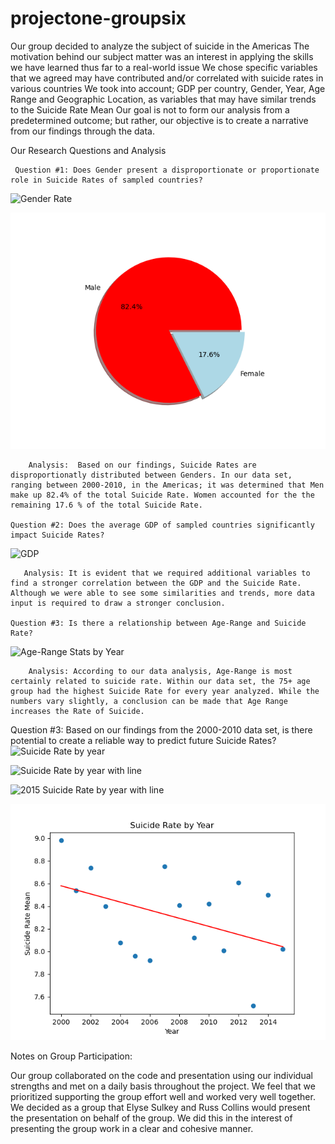 # projectone-groupsix

Our group decided to analyze the subject of suicide in the Americas
The motivation behind our subject matter was an interest in applying the skills we have learned thus far to a real-world issue
We chose specific variables that we agreed may have contributed and/or correlated with suicide rates in various countries
We took into account; GDP per country, Gender, Year, Age Range and Geographic Location, as variables that may have similar trends to the Suicide Rate Mean
Our goal is not to form our analysis from a predetermined outcome; but rather, our objective is to create a narrative from our findings through the data.

Our Research Questions and Analysis
    
    
     Question #1: Does Gender present a disproportionate or proportionate role in Suicide Rates of sampled countries?

![Gender Rate](https://github.com/elysesulkey/projectone-groupsix/blob/main/Images/suicide_rate_by_gender.png)

![GenderPie]( Images/suicide_rate_by_gender_pie.png)

        
        Analysis:  Based on our findings, Suicide Rates are disproportionatly distributed between Genders. In our data set, ranging between 2000-2010, in the Americas; it was determined that Men make up 82.4% of the total Suicide Rate. Women accounted for the the remaining 17.6 % of the total Suicide Rate.

    Question #2: Does the average GDP of sampled countries significantly impact Suicide Rates?

![GDP]( https://github.com/elysesulkey/projectone-groupsix/blob/main/Images/suicide_rate_and_gdp.png)

       Analysis: It is evident that we required additional variables to find a stronger correlation between the GDP and the Suicide Rate. Although we were able to see some similarities and trends, more data input is required to draw a stronger conclusion.

    Question #3: Is there a relationship between Age-Range and Suicide Rate?
    
![Age-Range Stats by Year](https://github.com/elysesulkey/projectone-groupsix/blob/main/Images/suicide_rate_by_age.png)

        Analysis: According to our data analysis, Age-Range is most certainly related to suicide rate. Within our data set, the 75+ age group had the highest Suicide Rate for every year analyzed. While the numbers vary slightly, a conclusion can be made that Age Range increases the Rate of Suicide. 
        

   Question #3: Based on our findings from the 2000-2010 data set, is there potential to create a reliable way to predict future Suicide Rates? 
![Suicide Rate by year](https://github.com/elysesulkey/projectone-groupsix/blob/main/Images/suicide_rate_by_year.png)

![Suicide Rate by year with line](https://github.com/elysesulkey/projectone-groupsix/blob/main/Images/suicide_rate_by_year_with_line.png)

![2015 Suicide Rate by year with line](https://github.com/elysesulkey/projectone-groupsix/blob/main/Images/suicide_rate_by_year2015.png)

![2015_rate_by_year_with_line2015]( Images/suicide_rate_by_year_with_line2015.png)



Notes on Group Participation:

Our group collaborated on the code and presentation using our individual strengths and met on a daily basis throughout the project. We feel that we prioritized supporting the group effort well and worked very well together. 
We decided as a group that Elyse Sulkey and Russ Collins would present the presentation on behalf of the group. We did this in the interest of presenting the group work in a clear and cohesive manner.

